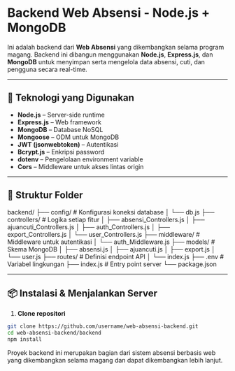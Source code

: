 # Backend Web Absensi - Node.js + MongoDB

Ini adalah backend dari **Web Absensi** yang dikembangkan selama program magang. Backend ini dibangun menggunakan **Node.js**, **Express.js**, dan **MongoDB** untuk menyimpan serta mengelola data absensi, cuti, dan pengguna secara real-time.

---

## 🔧 Teknologi yang Digunakan

- **Node.js** – Server-side runtime
- **Express.js** – Web framework
- **MongoDB** – Database NoSQL
- **Mongoose** – ODM untuk MongoDB
- **JWT (jsonwebtoken)** – Autentikasi
- **Bcrypt.js** – Enkripsi password
- **dotenv** – Pengelolaan environment variable
- **Cors** – Middleware untuk akses lintas origin

---

## 📁 Struktur Folder

backend/
├── config/ # Konfigurasi koneksi database
│ └── db.js
├── controllers/ # Logika setiap fitur
│ ├── absensi_Controllers.js
│ ├── ajuancuti_Controllers.js
│ ├── auth_Controllers.js
│ ├── export_Controllers.js
│ └── user_Controllers.js
├── middleware/ # Middleware untuk autentikasi
│ └── auth_Middleware.js
├── models/ # Skema MongoDB
│ ├── absensi.js
│ ├── ajuancuti.js
│ ├── export.js
│ └── user.js
├── routes/ # Definisi endpoint API
│ └── index.js
├── .env # Variabel lingkungan
├── index.js # Entry point server
└── package.json


---

## 📦 Instalasi & Menjalankan Server

1. **Clone repositori**
```bash
git clone https://github.com/username/web-absensi-backend.git
cd web-absensi-backend/backend
npm install
```
Proyek backend ini merupakan bagian dari sistem absensi berbasis web yang dikembangkan selama magang dan dapat dikembangkan lebih lanjut.

